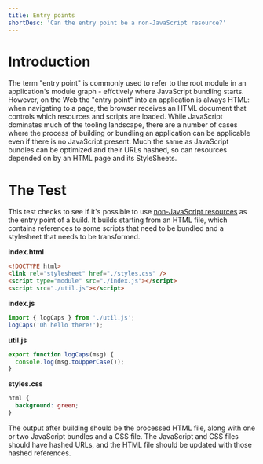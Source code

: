 ```yaml
---
title: Entry points
shortDesc: 'Can the entry point be a non-JavaScript resource?'
---
```


# Introduction

The term "entry point" is commonly used to refer to the root module in an application's module graph - effctively where JavaScript bundling starts. However, on the Web the "entry point" into an application is always HTML: when navigating to a page, the browser receives an HTML document that controls which resources and scripts are loaded. While JavaScript dominates much of the tooling landscape, there are a number of cases where the process of building or bundling an application can be applicable even if there is no JavaScript present. Much the same as JavaScript bundles can be optimized and their URLs hashed, so can resources depended on by an HTML page and its StyleSheets.

# The Test

This test checks to see if it's possible to use [non-JavaScript resources](/non-js-resources/) as the entry point of a build. It builds starting from an HTML file, which contains references to some scripts that need to be bundled and a stylesheet that needs to be transformed.

**index.html**

```html
<!DOCTYPE html>
<link rel="stylesheet" href="./styles.css" />
<script type="module" src="./index.js"></script>
<script src="./util.js"></script>
```

**index.js**

```js
import { logCaps } from './util.js';
logCaps('Oh hello there!');
```

**util.js**

```js
export function logCaps(msg) {
  console.log(msg.toUpperCase());
}
```

**styles.css**

```css
html {
  background: green;
}
```

The output after building should be the processed HTML file, along with one or two JavaScript bundles and a CSS file. The JavaScript and CSS files should have hashed URLs, and the HTML file should be updated with those hashed references.
